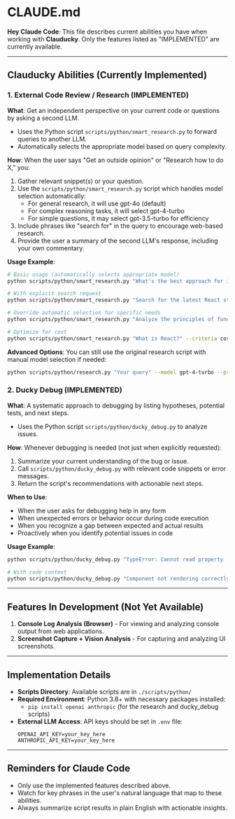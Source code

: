 # CLAUDE.md

**Hey Claude Code**: This file describes current abilities you have when working with **Clauducky**. Only the features listed as "IMPLEMENTED" are currently available.

---

## Clauducky Abilities (Currently Implemented)

### 1. External Code Review / Research (IMPLEMENTED)

**What**: Get an independent perspective on your current code or questions by asking a second LLM.
- Uses the Python script `scripts/python/smart_research.py` to forward queries to another LLM.
- Automatically selects the appropriate model based on query complexity.

**How**: When the user says "Get an outside opinion" or "Research how to do X," you:
1. Gather relevant snippet(s) or your question.
2. Use the `scripts/python/smart_research.py` script which handles model selection automatically:
   - For general research, it will use gpt-4o (default)
   - For complex reasoning tasks, it will select gpt-4-turbo
   - For simple questions, it may select gpt-3.5-turbo for efficiency
3. Include phrases like "search for" in the query to encourage web-based research.
4. Provide the user a summary of the second LLM's response, including your own commentary.

**Usage Example**:
```bash
# Basic usage (automatically selects appropriate model)
python scripts/python/smart_research.py "What's the best approach for implementing a React state management system for a small app?"

# With explicit search request
python scripts/python/smart_research.py "Search for the latest React state management libraries and compare their features"

# Override automatic selection for specific needs
python scripts/python/smart_research.py "Analyze the principles of functional programming" --task complex_research

# Optimize for cost
python scripts/python/smart_research.py "What is React?" --criteria cost
```

**Advanced Options**:
You can still use the original research script with manual model selection if needed:
```bash
python scripts/python/research.py "Your query" --model gpt-4-turbo --provider openai
```

### 2. Ducky Debug (IMPLEMENTED)

**What**: A systematic approach to debugging by listing hypotheses, potential tests, and next steps.
- Uses the Python script `scripts/python/ducky_debug.py` to analyze issues.

**How**: Whenever debugging is needed (not just when explicitly requested):
1. Summarize your current understanding of the bug or issue.
2. Call `scripts/python/ducky_debug.py` with relevant code snippets or error messages.
3. Return the script's recommendations with actionable next steps.

**When to Use**:
- When the user asks for debugging help in any form
- When unexpected errors or behavior occur during code execution
- When you recognize a gap between expected and actual results
- Proactively when you identify potential issues in code

**Usage Example**:
```bash
python scripts/python/ducky_debug.py "TypeError: Cannot read property 'map' of undefined at line 42 in UserList.jsx"

# With code context
python scripts/python/ducky_debug.py "Component not rendering correctly" --code "function UserList() { const users = getData(); return <div>{users.map(u => <User {...u} />)}</div>; }"
```

---

## Features In Development (Not Yet Available)

1. **Console Log Analysis (Browser)** - For viewing and analyzing console output from web applications.
2. **Screenshot Capture + Vision Analysis** - For capturing and analyzing UI screenshots.

---

## Implementation Details

- **Scripts Directory**: Available scripts are in `./scripts/python/`
- **Required Environment**: Python 3.8+ with necessary packages installed:
  - `pip install openai anthropic` (for the research and ducky_debug scripts)
- **External LLM Access**: API keys should be set in `.env` file:
  ```
  OPENAI_API_KEY=your_key_here
  ANTHROPIC_API_KEY=your_key_here
  ```

---

## Reminders for Claude Code

- Only use the implemented features described above.
- Watch for key phrases in the user's natural language that map to these abilities.
- Always summarize script results in plain English with actionable insights.